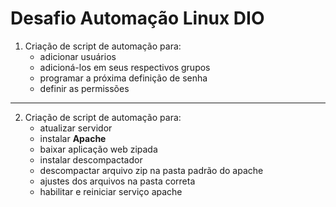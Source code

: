 # Desafio Automação Linux DIO

1. Criação de script de automação para:
    * adicionar usuários
    * adicioná-los em seus respectivos grupos
    * programar a próxima definição de senha
    * definir as permissões

---

2. Criação de script de automação para:
    * atualizar servidor
    * instalar **Apache**
    * baixar aplicação web zipada
    * instalar descompactador
    * descompactar arquivo zip na pasta padrão do apache
    * ajustes dos arquivos na pasta correta
    * habilitar e reiniciar serviço apache
